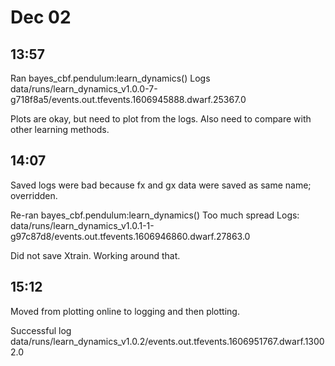 # Dec 02

## 13:57
Ran bayes_cbf.pendulum:learn_dynamics()
Logs data/runs/learn_dynamics_v1.0.0-7-g718f8a5/events.out.tfevents.1606945888.dwarf.25367.0

Plots are okay, but need to plot from the logs.
Also need to compare with other learning methods.

## 14:07
Saved logs were bad because fx and gx data were saved as same name; overridden.

Re-ran bayes_cbf.pendulum:learn_dynamics()
Too much spread
Logs: data/runs/learn_dynamics_v1.0.1-1-g97c87d8/events.out.tfevents.1606946860.dwarf.27863.0

Did not save Xtrain. Working around that.

## 15:12

Moved from plotting online to logging and then plotting.

Successful log
data/runs/learn_dynamics_v1.0.2/events.out.tfevents.1606951767.dwarf.13002.0


